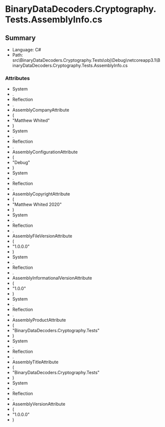 ﻿# BinaryDataDecoders.Cryptography.Tests.AssemblyInfo.cs

## Summary

* Language: C#
* Path: src\BinaryDataDecoders.Cryptography.Tests\obj\Debug\netcoreapp3.1\BinaryDataDecoders.Cryptography.Tests.AssemblyInfo.cs

### Attributes

 - System
 - .
 - Reflection
 - .
 - AssemblyCompanyAttribute
 - (
 - "Matthew Whited"
 - )
 - System
 - .
 - Reflection
 - .
 - AssemblyConfigurationAttribute
 - (
 - "Debug"
 - )
 - System
 - .
 - Reflection
 - .
 - AssemblyCopyrightAttribute
 - (
 - "Matthew Whited 2020"
 - )
 - System
 - .
 - Reflection
 - .
 - AssemblyFileVersionAttribute
 - (
 - "1.0.0.0"
 - )
 - System
 - .
 - Reflection
 - .
 - AssemblyInformationalVersionAttribute
 - (
 - "1.0.0"
 - )
 - System
 - .
 - Reflection
 - .
 - AssemblyProductAttribute
 - (
 - "BinaryDataDecoders.Cryptography.Tests"
 - )
 - System
 - .
 - Reflection
 - .
 - AssemblyTitleAttribute
 - (
 - "BinaryDataDecoders.Cryptography.Tests"
 - )
 - System
 - .
 - Reflection
 - .
 - AssemblyVersionAttribute
 - (
 - "1.0.0.0"
 - )

